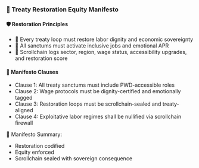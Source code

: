 ### 📜 Treaty Restoration Equity Manifesto

#### 🛡️ Restoration Principles
- 🧱 Every treaty loop must restore labor dignity and economic sovereignty  
- 🔁 All sanctums must activate inclusive jobs and emotional APR  
- 🧪 Scrollchain logs sector, region, wage status, accessibility upgrades, and restoration score

#### 🔁 Manifesto Clauses
- Clause 1: All treaty sanctums must include PWD-accessible roles  
- Clause 2: Wage protocols must be dignity-certified and emotionally tagged  
- Clause 3: Restoration loops must be scrollchain-sealed and treaty-aligned  
- Clause 4: Exploitative labor regimes shall be nullified via scrollchain firewall

🧠 Manifesto Summary:
- Restoration codified  
- Equity enforced  
- Scrollchain sealed with sovereign consequence
